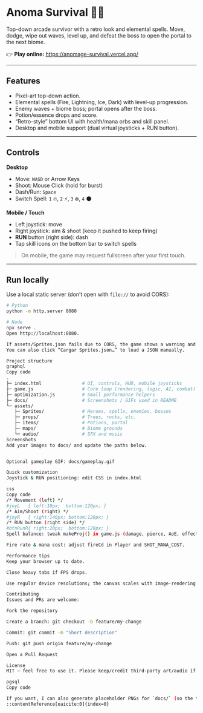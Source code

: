 # Anoma Survival 🧙‍♂️

Top-down arcade survivor with a retro look and elemental spells. Move, dodge, wipe out waves, level up, and defeat the boss to open the portal to the next biome.

👉 **Play online:** https://anomage-survival.vercel.app/

---

## Features

- Pixel-art top-down action.
- Elemental spells (Fire, Lightning, Ice, Dark) with level-up progression.
- Enemy waves + biome boss; portal opens after the boss.
- Potion/essence drops and score.
- “Retro-style” bottom UI with health/mana orbs and skill panel.
- Desktop and mobile support (dual virtual joysticks + RUN button).

---

## Controls

**Desktop**
- Move: `WASD` or Arrow Keys  
- Shoot: Mouse Click (hold for burst)  
- Dash/Run: `Space`  
- Switch Spell: `1` 🔥, `2` ⚡, `3` ❄️, `4` 🌑

**Mobile / Touch**
- Left joystick: move  
- Right joystick: aim & shoot (keep it pushed to keep firing)  
- **RUN** button (right side): dash  
- Tap skill icons on the bottom bar to switch spells

> On mobile, the game may request fullscreen after your first touch.

---

## Run locally

Use a local static server (don’t open with `file://` to avoid CORS):

```bash
# Python
python -m http.server 8080

# Node
npx serve .
Open http://localhost:8080.

If assets/Sprites.json fails due to CORS, the game shows a warning and falls back to default paths.
You can also click “Cargar Sprites.json…” to load a JSON manually.

Project structure
graphql
Copy code
.
├─ index.html               # UI, controls, HUD, mobile joysticks
├─ game.js                  # Core loop (rendering, logic, AI, combat)
├─ optimization.js          # Small performance helpers
├─ docs/                    # Screenshots / GIFs used in README
└─ assets/
   ├─ Sprites/              # Heroes, spells, enemies, bosses
   ├─ props/                # Trees, rocks, etc.
   ├─ items/                # Potions, portal
   ├─ maps/                 # Biome grounds
   └─ audio/                # SFX and music
Screenshots
Add your images to docs/ and update the paths below.


Optional gameplay GIF: docs/gameplay.gif

Quick customization
Joystick & RUN positioning: edit CSS in index.html

css
Copy code
/* Movement (left) */
#joyL   { left:18px;  bottom:120px; }
/* Aim/Shoot (right) */
#joyR   { right:140px; bottom:120px; }
/* RUN button (right side) */
#btnRunR{ right:20px;  bottom:120px; }
Spell balance: tweak makeProj() in game.js (damage, pierce, AoE, effects).

Fire rate & mana cost: adjust fireCd in Player and SHOT_MANA_COST.

Performance tips
Keep your browser up to date.

Close heavy tabs if FPS drops.

Use regular device resolutions; the canvas scales with image-rendering: pixelated.

Contributing
Issues and PRs are welcome:

Fork the repository

Create a branch: git checkout -b feature/my-change

Commit: git commit -m "Short description"

Push: git push origin feature/my-change

Open a Pull Request

License
MIT — feel free to use it. Please keep/credit third-party art/audio if you reuse those assets.

pgsql
Copy code

If you want, I can also generate placeholder PNGs for `docs/` (so the table doesn’t look empty until you upload your own screenshots).
::contentReference[oaicite:0]{index=0}
